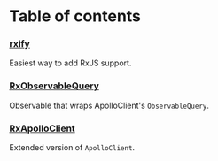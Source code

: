 # Table of contents

### [rxify](rxify.md)

Easiest way to add RxJS support.

### [RxObservableQuery](RxObservableQuery.md)

Observable that wraps ApolloClient's `ObservableQuery`.

### [RxApolloClient](RxApolloClient.md)

Extended version of `ApolloClient`.
